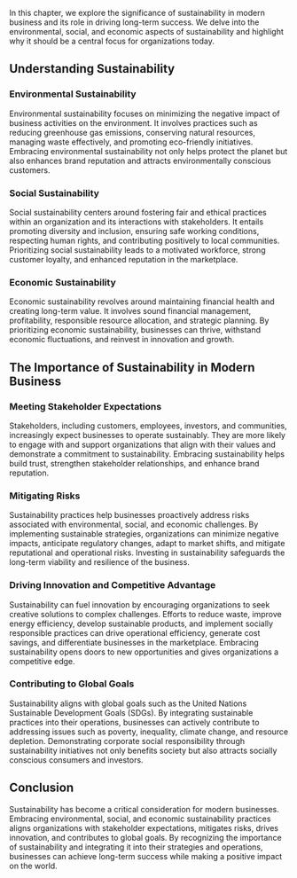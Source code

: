 
In this chapter, we explore the significance of sustainability in modern business and its role in driving long-term success. We delve into the environmental, social, and economic aspects of sustainability and highlight why it should be a central focus for organizations today.

Understanding Sustainability
----------------------------

### Environmental Sustainability

Environmental sustainability focuses on minimizing the negative impact of business activities on the environment. It involves practices such as reducing greenhouse gas emissions, conserving natural resources, managing waste effectively, and promoting eco-friendly initiatives. Embracing environmental sustainability not only helps protect the planet but also enhances brand reputation and attracts environmentally conscious customers.

### Social Sustainability

Social sustainability centers around fostering fair and ethical practices within an organization and its interactions with stakeholders. It entails promoting diversity and inclusion, ensuring safe working conditions, respecting human rights, and contributing positively to local communities. Prioritizing social sustainability leads to a motivated workforce, strong customer loyalty, and enhanced reputation in the marketplace.

### Economic Sustainability

Economic sustainability revolves around maintaining financial health and creating long-term value. It involves sound financial management, profitability, responsible resource allocation, and strategic planning. By prioritizing economic sustainability, businesses can thrive, withstand economic fluctuations, and reinvest in innovation and growth.

The Importance of Sustainability in Modern Business
---------------------------------------------------

### Meeting Stakeholder Expectations

Stakeholders, including customers, employees, investors, and communities, increasingly expect businesses to operate sustainably. They are more likely to engage with and support organizations that align with their values and demonstrate a commitment to sustainability. Embracing sustainability helps build trust, strengthen stakeholder relationships, and enhance brand reputation.

### Mitigating Risks

Sustainability practices help businesses proactively address risks associated with environmental, social, and economic challenges. By implementing sustainable strategies, organizations can minimize negative impacts, anticipate regulatory changes, adapt to market shifts, and mitigate reputational and operational risks. Investing in sustainability safeguards the long-term viability and resilience of the business.

### Driving Innovation and Competitive Advantage

Sustainability can fuel innovation by encouraging organizations to seek creative solutions to complex challenges. Efforts to reduce waste, improve energy efficiency, develop sustainable products, and implement socially responsible practices can drive operational efficiency, generate cost savings, and differentiate businesses in the marketplace. Embracing sustainability opens doors to new opportunities and gives organizations a competitive edge.

### Contributing to Global Goals

Sustainability aligns with global goals such as the United Nations Sustainable Development Goals (SDGs). By integrating sustainable practices into their operations, businesses can actively contribute to addressing issues such as poverty, inequality, climate change, and resource depletion. Demonstrating corporate social responsibility through sustainability initiatives not only benefits society but also attracts socially conscious consumers and investors.

Conclusion
----------

Sustainability has become a critical consideration for modern businesses. Embracing environmental, social, and economic sustainability practices aligns organizations with stakeholder expectations, mitigates risks, drives innovation, and contributes to global goals. By recognizing the importance of sustainability and integrating it into their strategies and operations, businesses can achieve long-term success while making a positive impact on the world.
